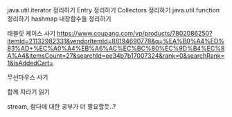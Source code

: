 java.util.iterator 정리하기
Entry 정리하기
Collectors 정리하기
java.util.function 정리하기
hashmap 내장함수들 정리하기

태블릿 케이스 사기 
https://www.coupang.com/vp/products/7802086250?itemId=21132982331&vendorItemId=88194690778&q=%EA%B0%A4%ED%83%AD+%EC%A0%A4%EB%A6%AC%EC%BC%80%EC%9D%B4%EC%8A%A4&itemsCount=27&searchId=ee34b7b17007324&rank=0&searchRank=1&isAddedCart=

무선마우스 사기

함께 자라기 읽기

stream, 람다에 대한 공부가 더 필요할듯..?